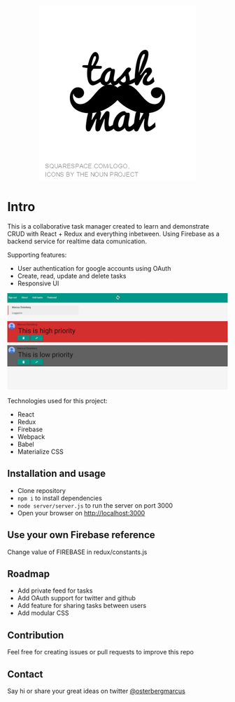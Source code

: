 <p align="center">
<img src="https://raw.githubusercontent.com/osterbergmarcus/task-manager/master/content/task-logo.png" alt="Task-Man" />
</p>

# Intro

This is a collaborative task manager created to learn and demonstrate CRUD with React + Redux and everything inbetween. Using Firebase as a backend service for realtime data comunication.

Supporting features:
* User authentication for google accounts using OAuth
* Create, read, update and delete tasks
* Responsive UI

![task-manager](/content/screenshot.JPG?raw=true)

Technologies used for this project:
* React
* Redux
* Firebase
* Webpack
* Babel
* Materialize CSS

## Installation and usage
* Clone repository
* `npm i` to install dependencies
* `node server/server.js` to run the server on port 3000
* Open your browser on [http://localhost:3000](http://localhost:3000)

## Use your own Firebase reference

Change value of FIREBASE in redux/constants.js

## Roadmap

* Add private feed for tasks
* Add OAuth support for twitter and github
* Add feature for sharing tasks between users
* Add modular CSS

## Contribution

Feel free for creating issues or pull requests to improve this repo

## Contact
Say hi or share your great ideas on twitter
[@osterbergmarcus](http://www.twitter.com/osterbergmarcus)
